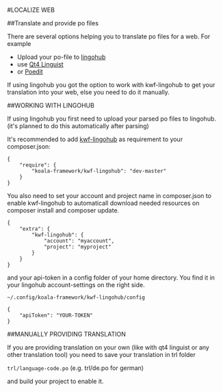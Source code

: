 #LOCALIZE WEB

##Translate and provide po files

There are several options helping you to translate po files for a web. For example

* Upload your po-file to [lingohub](https://lingohub.com/)
* use [Qt4 Linguist](http://doc.qt.io/qt-4.8/linguist-manual.html)
* or [Poedit](https://poedit.net/)

If using lingohub you got the option to work with kwf-lingohub to get your translation into your web, 
else you need to do it manually.

##WORKING WITH LINGOHUB

If using lingohub you first need to upload your parsed po files to lingohub. 
(it's planned to do this automatically after parsing)

It's recommended to add [kwf-lingohub](https://github.com/koala-framework/kwf-lingohub) as requirement to your composer.json:

    {
        "require": {
            "koala-framework/kwf-lingohub": "dev-master"
        }
    }
    
    
 You also need to set your account and project name in composer.json to enable kwf-lingohub to automaticall download needed 
 resources on composer install and composer update.   
 
    {
        "extra": {
            "kwf-lingohub": {
                "account": "myaccount",
                "project": "myproject"
            }
        }
    }
    
    
and your api-token in a config folder of your home directory. You find it in your lingohub account-settings on the right side.   

    ~/.config/koala-framework/kwf-lingohub/config
     
    {
        "apiToken": "YOUR-TOKEN"
    }
    
    
##MANUALLY PROVIDING TRANSLATION

If you are providing translation on your own (like with qt4 linguist or any other translation tool) you
need to save your translation in trl folder

`trl/language-code.po` (e.g. trl/de.po for german)

and build your project to enable it.